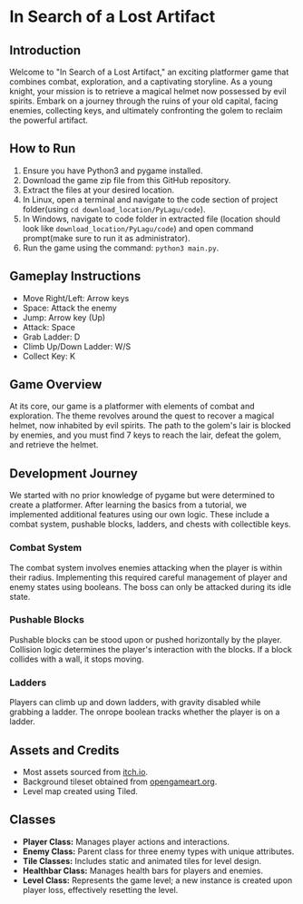 # In Search of a Lost Artifact

## Introduction
Welcome to "In Search of a Lost Artifact," an exciting platformer game that combines combat, exploration, and a captivating storyline. As a young knight, your mission is to retrieve a magical helmet now possessed by evil spirits. Embark on a journey through the ruins of your old capital, facing enemies, collecting keys, and ultimately confronting the golem to reclaim the powerful artifact.

## How to Run
1. Ensure you have Python3 and pygame installed.
2. Download the game zip file from this GitHub repository.
3. Extract the files at your desired location.
4. In Linux, open a terminal and navigate to the code section of project folder(using `cd download_location/PyLagu/code`).
5. In Windows, navigate to code folder in extracted file (location should look like `download_location/PyLagu/code`) and open command prompt(make sure to run it as administrator).
6. Run the game using the command: `python3 main.py`.

## Gameplay Instructions
- Move Right/Left: Arrow keys
- Space: Attack the enemy
- Jump: Arrow key (Up)
- Attack: Space
- Grab Ladder: D
- Climb Up/Down Ladder: W/S
- Collect Key: K

## Game Overview
At its core, our game is a platformer with elements of combat and exploration. The theme revolves around the quest to recover a magical helmet, now inhabited by evil spirits. The path to the golem's lair is blocked by enemies, and you must find 7 keys to reach the lair, defeat the golem, and retrieve the helmet.

## Development Journey
We started with no prior knowledge of pygame but were determined to create a platformer. After learning the basics from a tutorial, we implemented additional features using our own logic. These include a combat system, pushable blocks, ladders, and chests with collectible keys.

### Combat System
The combat system involves enemies attacking when the player is within their radius. Implementing this required careful management of player and enemy states using booleans. The boss can only be attacked during its idle state.

### Pushable Blocks
Pushable blocks can be stood upon or pushed horizontally by the player. Collision logic determines the player's interaction with the blocks. If a block collides with a wall, it stops moving.

### Ladders
Players can climb up and down ladders, with gravity disabled while grabbing a ladder. The onrope boolean tracks whether the player is on a ladder.

## Assets and Credits
- Most assets sourced from [itch.io](https://itch.io/).
- Background tileset obtained from [opengameart.org](https://opengameart.org/).
- Level map created using Tiled.

## Classes
- **Player Class:** Manages player actions and interactions.
- **Enemy Class:** Parent class for three enemy types with unique attributes.
- **Tile Classes:** Includes static and animated tiles for level design.
- **Healthbar Class:** Manages health bars for players and enemies.
- **Level Class:** Represents the game level; a new instance is created upon player loss, effectively resetting the level.

